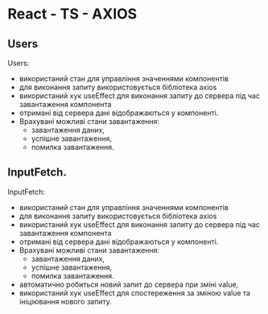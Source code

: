  # React - TS - AXIOS
 
 ## Users
  Users: 
   - використаний стан для управління значеннями компонентів
   - для виконання запиту використовується бібліотека axios
   - використаний хук useEffect для виконання запиту до сервера під час завантаження компонента
   - отримані від сервера дані відображаються у компоненті.
   - Врахувані можливі стани завантаження: 
      - завантаження даних, 
      - успішне завантаження, 
      - помилка завантаження.

 ## InputFetch.
  InputFetch:
   - використаний стан для управління значеннями компонентів
   - для виконання запиту використовується бібліотека axios
   - використаний хук useEffect для виконання запиту до сервера під час завантаження компонента
   - отримані від сервера дані відображаються у компоненті.
   - Врахувані можливі стани завантаження: 
      - завантаження даних, 
      - успішне завантаження, 
      - помилка завантаження.
   - автоматично робиться новий запит до сервера при зміні value, 
   - використаний хук useEffect для спостереження за зміною value та ініціювання нового запиту.